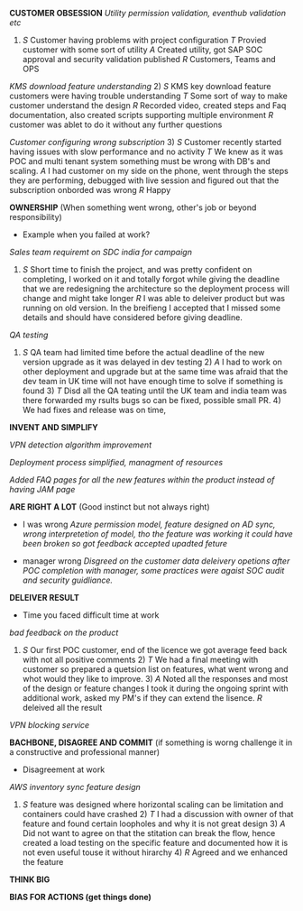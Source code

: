 **CUSTOMER OBSESSION**
*Utility permission validation, eventhub validation etc*
1) *S* Customer having problems with project configuration *T* Provied customer with some sort of utility *A* Created utility, got SAP SOC approval and security validation published *R* Customers, Teams and OPS

*KMS download feature understanding*
2) *S* KMS key download feature customers were having trouble understanding *T* Some sort of way to make customer understand the design *R* Recorded video, created steps and Faq documentation, also created scripts supporting multiple environment *R* customer was ablet to do it without any further questions

*Customer configuring wrong subscription*
3) *S* Customer recently started having issues with slow performance and no activity *T* We knew as it was POC and multi tenant system something must be wrong with DB's and scaling. *A* I had customer on my side on the phone, went through the steps they are performing, debugged with live session and figured out that the subscription onborded was wrong *R* Happy

**OWNERSHIP** (When something went wrong, other's job or beyond responsibility)
- Example when you failed at work? 

*Sales team requiremt on SDC india for campaign*
1)  *S* Short time to finish the project, and was pretty confident on completing, I worked on it and totally forgot while giving the deadline that we are redesigning the architecture so the deployment process will change and might take longer *R* I was able to deleiver product but was running on old version. In the breifieng I accepted that I missed some details and should have considered before giving deadline. 

*QA testing*
1) *S* QA team had limited time before the actual deadline of the new version upgrade as it was delayed in dev testing 2) *A* I had to work on other deployment and upgrade but at the same time was afraid that the dev team in UK time will not have enough time to solve if something is found 3)  *T* Disd all the QA teating until the UK team and india team was there forwarded my rsults bugs so can be fixed, possible small PR. 4) We had fixes and release was on time,


**INVENT AND SIMPLIFY**

*VPN detection algorithm improvement*

*Deployment process simplified, managment of resources*

*Added FAQ pages for all the new features within the product instead of having JAM page*


**ARE RIGHT A LOT** (Good instinct but not always right)

- I was wrong
*Azure permission model, feature designed on AD sync, wrong interpretetion of model, tho the feature was working it could have been broken so got feedback accepted upadted feture*

- manager wrong
*Disgreed on the customer data deleivery opetions after POC completion with manager, some practices were agaist SOC audit and security guidliance.*

**DELEIVER RESULT**
- Time you faced difficult time at work

*bad feedback on the product*
1) *S* Our first POC customer, end of the licence we got average feed back with not all positive comments 2) *T* We had a final meeting with customer so prepared a quetsion list on features, what went wrong and whot would they like to improve. 3) *A* Noted all the responses and most of the design or feature changes I took it during the ongoing sprint with additional work, asked my PM's if they can extend the lisence. *R* deleived all the result

*VPN blocking service*

**BACHBONE,  DISAGREE AND COMMIT** (if something is worng challenge it in a constructive and professional manner)
- Disagreement at work

*AWS inventory sync feature design*
1) *S* feature was designed where horizontal scaling can be limitation and containers could have crashed 2) *T* I had a discussion with owner of that feature and found certain loopholes and why it is not great design 3) *A* Did not want to agree on that the stitation can break the flow, hence created a load testing on the specific feature and documented how it is not even useful touse it without hirarchy 4) *R* Agreed and we enhanced the feature


**THINK BIG**

**BIAS FOR ACTIONS (get things done)**

